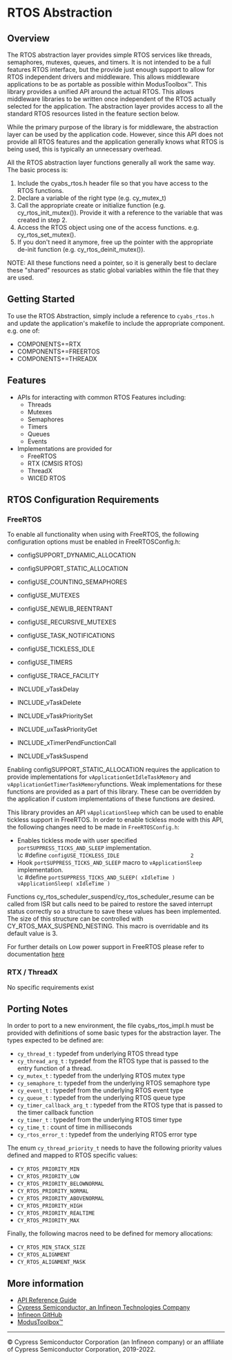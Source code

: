 # RTOS Abstraction

## Overview

The RTOS abstraction layer provides simple RTOS services like threads, semaphores, mutexes, queues, and timers. It is not intended to be a full features RTOS interface, but the provide just enough support to allow for RTOS independent drivers and middleware. This allows middleware applications to be as portable as possible within ModusToolbox™. This library provides a unified API around the actual RTOS. This allows middleware libraries to be written once independent of the RTOS actually selected for the application. The abstraction layer provides access to all the standard RTOS resources listed in the feature section below.

While the primary purpose of the library is for middleware, the abstraction layer can be used by the application code. However, since this API does not provide all RTOS features and the application generally knows what RTOS is being used, this is typically an unnecessary overhead.

All the RTOS abstraction layer functions generally all work the same way. The basic process is:
1. Include the cyabs_rtos.h header file so that you have access to the RTOS functions.
2. Declare a variable of the right type (e.g. cy_mutex_t)
3. Call the appropriate create or initialize function (e.g. cy_rtos_init_mutex()). Provide it with a reference to the variable that was created in step 2.
4. Access the RTOS object using one of the access functions. e.g. cy_rtos_set_mutex().
5. If you don't need it anymore, free up the pointer with the appropriate de-init function (e.g. cy_rtos_deinit_mutex()).

NOTE: All these functions need a pointer, so it is generally best to declare these "shared" resources as static global variables within the file that they are used.

## Getting Started

To use the RTOS Abstraction, simply include a reference to `cyabs_rtos.h` and update the application's makefile to include the appropriate component. e.g. one of:
* COMPONENTS+=RTX
* COMPONENTS+=FREERTOS
* COMPONENTS+=THREADX

## Features

* APIs for interacting with common RTOS Features including:
    * Threads
    * Mutexes
    * Semaphores
    * Timers
    * Queues
    * Events
* Implementations are provided for
    * FreeRTOS
    * RTX (CMSIS RTOS)
    * ThreadX
    * WICED RTOS

## RTOS Configuration Requirements
### FreeRTOS
To enable all functionality when using with FreeRTOS, the following configuration options must be enabled in FreeRTOSConfig.h:
* configSUPPORT_DYNAMIC_ALLOCATION
* configSUPPORT_STATIC_ALLOCATION
* configUSE_COUNTING_SEMAPHORES
* configUSE_MUTEXES
* configUSE_NEWLIB_REENTRANT
* configUSE_RECURSIVE_MUTEXES
* configUSE_TASK_NOTIFICATIONS
* configUSE_TICKLESS_IDLE
* configUSE_TIMERS
* configUSE_TRACE_FACILITY

* INCLUDE_vTaskDelay
* INCLUDE_vTaskDelete
* INCLUDE_vTaskPrioritySet
* INCLUDE_uxTaskPriorityGet
* INCLUDE_xTimerPendFunctionCall
* INCLUDE_vTaskSuspend

Enabling configSUPPORT_STATIC_ALLOCATION requires the application to provide implementations for `vApplicationGetIdleTaskMemory` and
`vApplicationGetTimerTaskMemory`functions. Weak implementations for these functions are provided as a part of this library. These can
be overridden by the application if custom implementations of these functions are desired.<br>

This library provides an API `vApplicationSleep` which can be used to enable tickless support in FreeRTOS. In order to enable tickless mode with this API, the following changes need to be made in `FreeRTOSConfig.h`:
* Enables tickless mode with user specified `portSUPPRESS_TICKS_AND_SLEEP` implementation.<br>
\c \#define `configUSE_TICKLESS_IDLE                       2`
* Hook `portSUPPRESS_TICKS_AND_SLEEP` macro to `vApplicationSleep` implementation.<br>
\c \#define `portSUPPRESS_TICKS_AND_SLEEP( xIdleTime )    vApplicationSleep( xIdleTime )`

Functions cy_rtos_scheduler_suspend/cy_rtos_scheduler_resume can be called from ISR but calls need to be paired to restore the saved interrupt status correctly so a structure to save these values has been implemented.
The size of this structure can be controlled with CY_RTOS_MAX_SUSPEND_NESTING. This macro is overridable and its default value is 3.

For further details on Low power support in FreeRTOS please refer to documentation [here](https://www.freertos.org/low-power-tickless-rtos.html)

### RTX / ThreadX
No specific requirements exist

## Porting Notes
In order to port to a new environment, the file cyabs_rtos_impl.h must be provided with definitions of some basic types for the abstraction layer.  The types expected to be defined are:

- `cy_thread_t` : typedef from underlying RTOS thread type
- `cy_thread_arg_t` : typedef from the RTOS type that is passed to the entry function of a thread.
- `cy_mutex_t` : typedef from the underlying RTOS mutex type
- `cy_semaphore_t`: typedef from the underlying RTOS semaphore type
- `cy_event_t` : typedef from the underlying RTOS event type
- `cy_queue_t` : typedef from the underlying RTOS queue type
- `cy_timer_callback_arg_t` : typedef from the RTOS type that is passed to the timer callback function
- `cy_timer_t` : typedef from the underlying RTOS timer type
- `cy_time_t` : count of time in milliseconds
- `cy_rtos_error_t` : typedef from the underlying RTOS error type

The enum `cy_thread_priority_t` needs to have the following priority values defined and mapped to RTOS specific values:
- `CY_RTOS_PRIORITY_MIN`
- `CY_RTOS_PRIORITY_LOW`
- `CY_RTOS_PRIORITY_BELOWNORMAL`
- `CY_RTOS_PRIORITY_NORMAL`
- `CY_RTOS_PRIORITY_ABOVENORMAL`
- `CY_RTOS_PRIORITY_HIGH`
- `CY_RTOS_PRIORITY_REALTIME`
- `CY_RTOS_PRIORITY_MAX`

Finally, the following macros need to be defined for memory allocations:
- `CY_RTOS_MIN_STACK_SIZE`
- `CY_RTOS_ALIGNMENT`
- `CY_RTOS_ALIGNMENT_MASK`

## More information
* [API Reference Guide](https://infineon.github.io/abstraction-rtos/html/modules.html)
* [Cypress Semiconductor, an Infineon Technologies Company](http://www.cypress.com)
* [Infineon GitHub](https://github.com/infineon)
* [ModusToolbox™](https://www.cypress.com/products/modustoolbox-software-environment)

---
© Cypress Semiconductor Corporation (an Infineon company) or an affiliate of Cypress Semiconductor Corporation, 2019-2022.
